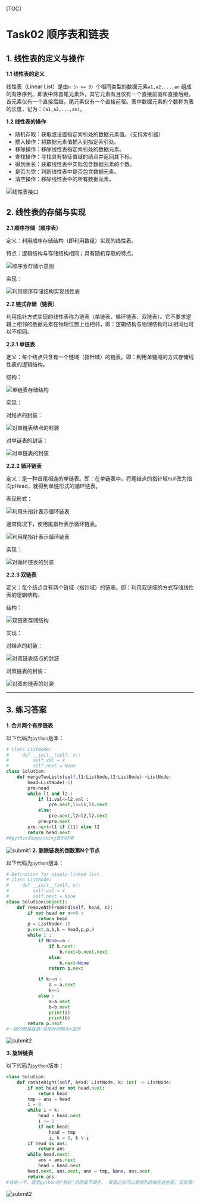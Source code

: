[TOC]



# Task02 顺序表和链表

## 1. 线性表的定义与操作

**1.1 线性表的定义**

线性表（Linear List）是由`n（n >= 0）`个相同类型的数据元素`a1,a2,...,an` 组成的有序序列。即表中除首尾元素外，其它元素有且仅有一个直接前驱和直接后继。首元素仅有一个直接后继，尾元素仅有一个直接前驱。表中数据元素的个数称为表的长度，记为：`(a1,a2,...,an)`。


**1.2 线性表的操作**
- 随机存取：获取或设置指定索引处的数据元素值。（支持索引器）
- 插入操作：将数据元素值插入到指定索引处。
- 移除操作：移除线性表指定索引处的数据元素。
- 查找操作：寻找具有特征值域的结点并返回其下标。
- 得到表长：获取线性表中实际包含数据元素的个数。
- 是否为空：判断线性表中是否包含数据元素。
- 清空操作：移除线性表中的所有数据元素。

![线性表接口](https://img-blog.csdnimg.cn/20191219081504351.png)

## 2. 线性表的存储与实现

**2.1 顺序存储（顺序表）**

定义：利用顺序存储结构（即利用数组）实现的线性表。

特点：逻辑结构与存储结构相同；具有随机存取的特点。

![顺序表存储示意图](https://img-blog.csdnimg.cn/20191219081751681.png)

实现：

![利用顺序存储结构实现线性表](https://img-blog.csdnimg.cn/20191219082422397.png)



**2.2 链式存储（链表）**

利用指针方式实现的线性表称为链表（单链表、循环链表、双链表）。它不要求逻辑上相邻的数据元素在物理位置上也相邻，即：逻辑结构与物理结构可以相同也可以不相同。

**2.2.1 单链表**

定义：每个结点只含有一个链域（指针域）的链表。即：利用单链域的方式存储线性表的逻辑结构。

结构：

![单链表存储结构](https://img-blog.csdnimg.cn/201912190831277.png)

实现：

对结点的封装：

![对单链表结点的封装](https://img-blog.csdnimg.cn/20191219083410202.png)




对单链表的封装：

![对单链表的封装](https://img-blog.csdnimg.cn/20191219084222597.png)





**2.2.2 循环链表**

定义：是一种首尾相连的单链表。即：在单链表中，将尾结点的指针域null改为指向pHead，就得到单链形式的循环链表。

表现形式：

![利用头指针表示循环链表](https://img-blog.csdnimg.cn/20191219084644144.png)

通常情况下，使用尾指针表示循环链表。

![利用尾指针表示循环链表](https://img-blog.csdnimg.cn/20191219084747468.png)

实现：

![对循环链表的封装](https://img-blog.csdnimg.cn/20191219084946540.png)




**2.2.3 双链表**

定义：每个结点含有两个链域（指针域）的链表。即：利用双链域的方式存储线性表的逻辑结构。

结构：

![双链表存储结构](https://img-blog.csdnimg.cn/20191219085239419.png)

实现：

对结点的封装：

![对双链表结点的封装](https://img-blog.csdnimg.cn/20191219085534618.png)



对双链表的封装：

![对双向链表的封装](https://img-blog.csdnimg.cn/2019121909023162.png)





---
## 3. 练习答案

**1. 合并两个有序链表**

以下代码为`python`版本：

```python
# class ListNode:
#     def __init__(self, x):
#         self.val = x
#         self.next = None
class Solution:
    def mergeTwoLists(self,l1:ListNode,l2:ListNode)->ListNode:
        head=ListNode(-1)
        pre=head
        while l1 and l2 : 
            if l1.val<=l2.val :
                pre.next,l1=l1,l1.next
            else:
                pre.next,l2=l2,l2.next
            pre=pre.next
        pre.next=l1 if (l1) else l2
        return head.next
##python的unpacking真的好用

```
![submit1](https://github.com/ElliotQi/data_structure/raw/master/Day2_merge.jpg)
**2. 删除链表的倒数第N个节点**

 以下代码为`python`版本：
 
```python
# Definition for singly-linked list.
# class ListNode:
#     def __init__(self, x):
#         self.val = x
#         self.next = None
class Solution(object):
    def removeNthFromEnd(self, head, n):
        if not head or n<=0 :
            return head
        p = ListNode(-1)
        p.next,a,b,k = head,p,p,0
        while 1 :
            if None==a :
                if b.next:
                    b.next=b.next.next
                else:
                    b.next=None
                return p.next

            if k<=n :
                a = a.next
                k+=1
            else :
                a=a.next
                b=b.next
                print(a)
                print(b)
        return p.next
#一趟的思路就是:双指针间隔为n遍历
```
![submit2](https://github.com/ElliotQi/data_structure/raw/master/Day2_removeFEnd.jpg)



**3. 旋转链表**

以下代码为`python`版本：

```python
class Solution:
    def rotateRight(self, head: ListNode, k: int) -> ListNode:
        if not head or not head.next:
            return head
        tmp = ans = head
        i = 0
        while i < k:
            head = head.next
            i += 1
            if not head:
                head = tmp
                i, k = 0, k % i
        if head is ans:
            return ans
        while head.next:
            ans = ans.next
            head = head.next
        head.next, ans.next, ans = tmp, None, ans.next
        return ans
#总结一下，感觉python的"指针"用的很不顺手， 希望之后可以更顺利的做完这些题。目前事情都基本完善，可以专心更新github了。
```
![submit2](https://github.com/ElliotQi/data_structure/raw/master/Day2_RotateRight.jpg)
